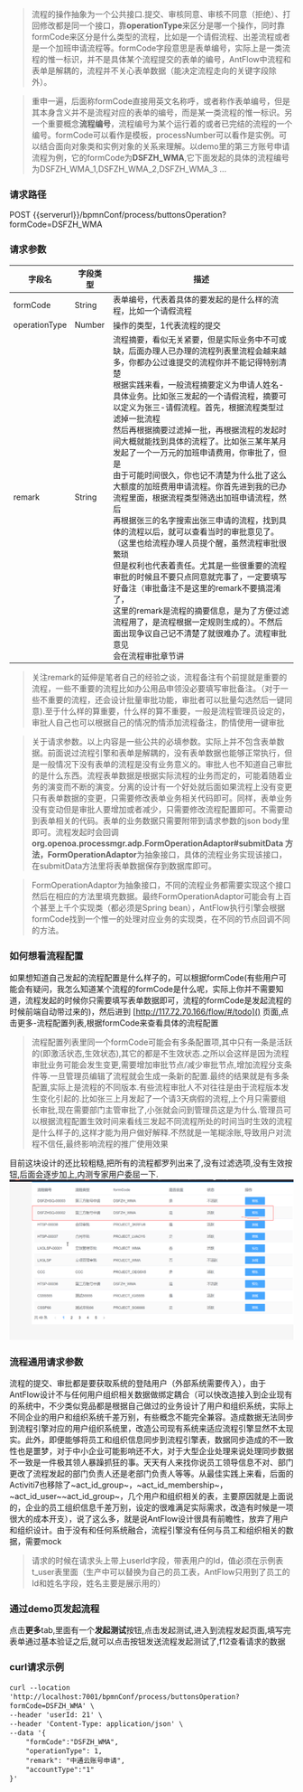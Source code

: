 > 流程的操作抽象为一个公共接口.提交、审核同意、审核不同意（拒绝）、打回修改都是同一个接口，靠**operationType**来区分是哪一个操作，同时靠formCode来区分是什么类型的流程，比如是一个请假流程、出差流程或者是一个加班申请流程等。formCode字段意思是表单编号，实际上是一类流程的惟一标识，并不是具体某个流程提交的表单的编号，AntFlow中流程和表单是解耦的，流程并不关心表单数据（能决定流程走向的关键字段除外）。

> 重申一遍，后面称formCode直接用英文名称呼，或者称作表单编号，但是其本身含义并不是流程对应的表单的编号，而是某一类流程的惟一标识。另一个重要概念**流程编号**，流程编号为某个运行着的或者已完结的流程的一个编号。formCode可以看作是模板，processNumber可以看作是实例。可以结合面向对象类和实例对象的关系来理解。以demo里的第三方账号申请流程为例，它的formCode为**DSFZH_WMA**,它下面发起的具体的流程编号为DSFZH_WMA_1,DSFZH_WMA_2,DSFZH_WMA_3 ...

### 请求路径

POST {{serverurl}}/bpmnConf/process/buttonsOperation?formCode=DSFZH_WMA

### 请求参数

| 字段名        | 字段类型 | 描述                                                                                                                                                                                                                                                                                                                                                                                                                                                                                                                                                                                                                                                                                                                                                                                                                                                                                                                                                                                                                                             |
| ------------- | -------- | ------------------------------------------------------------------------------------------------------------------------------------------------------------------------------------------------------------------------------------------------------------------------------------------------------------------------------------------------------------------------------------------------------------------------------------------------------------------------------------------------------------------------------------------------------------------------------------------------------------------------------------------------------------------------------------------------------------------------------------------------------------------------------------------------------------------------------------------------------------------------------------------------------------------------------------------------------------------------------------------------------------------------------------------------ |
| formCode      | String   | 表单编号，代表着具体的要发起的是什么样的流程，比如一个请假流程                                                                                                                                                                                                                                                                                                                                                                                                                                                                                                                                                                                                                                                                                                                                                                                                                                                                                                                                                                                   |
| operationType | Number   | 操作的类型，1代表流程的提交                                                                                                                                                                                                                                                                                                                                                                                                                                                                                                                                                                                                                                                                                                                                                                                                                                                                                                                                                                                                                      |
| remark        | String   | 流程摘要，看似无关紧要，但是实际业务中不可或缺，后面办理人已办理的流程列表里流程会越来越多，你都办公过谁提交的流程你并不能记得特别清楚<br />根据实践来看，一般流程摘要定义为申请人姓名-具体业务。比如张三发起的一个请假流程，摘要可以定义为张三-请假流程。首先，根据流程类型过滤掉一批流程<br />然后再根据摘要过滤掉一批，再根据流程的发起时间大概就能找到具体的流程了。比如张三某年某月发起了一个一万元的加班申请费用，你审批了，但是<br />由于可能时间很久，你也记不清楚为什么批了这么大额度的加班费用申请流程。你首先进到我的已办流程里面，根据流程类型筛选出加班申请流程，然后<br />再根据张三的名字搜索出张三申请的流程，找到具体的流程以后，就可以查看当时的审批意见了。（这里也给流程办理人员提个醒，虽然流程审批很繁琐<br />但是权利也代表着责任。尤其是一些很重要的流程审批的时候且不要只点同意就完事了，一定要填写好备注（审批备注不是这里的remark不要搞混淆了，<br />这里的remark是流程的摘要信息，是为了方便过滤流程用了，是流程根据一定规则生成的）。不然后面出现争议自己记不清楚了就很难办了。流程审批意见<br />会在流程审批章节讲 |

> 关注remark的延伸是笔者自己的经验之谈，流程备注有个前提就是重要的流程，一些不重要的流程比如办公用品申领没必要填写审批备注。（对于一些不重要的流程，还会设计批量审批功能，审批者可以批量勾选然后一键同意).至于什么样的算重要，什么样的算不重要，一般是流程管理员设定的，审批人自己也可以根据自己的情况酌情添加流程备注，酌情使用一键审批

> 关于请求参数。以上内容是一些公共的必填参数。实际上并不包含表单数据。前面说过流程引擎和表单是解耦的，没有表单数据也能够正常执行，但是一般情况下没有表单的流程是没有业务意义的。审批人也不知道自己审批的是什么东西。流程表单数据是根据实际流程的业务而定的，可能着随着业务的演变而不断的演变。分离的设计有一个好处就后面如果流程上没有变更只有表单数据的变更，只需要修改表单业务相关代码即可。同样，表单业务没有变动但是审批人要增加或者减少，只需要修改流程配置即可。不需要动到表单相关的代码。表单的业务数据只需要附带到请求参数的json body里即可。流程发起时会回调**org.openoa.processmgr.adp.FormOperationAdaptor#submitData  方法，FormOperationAdaptor**为抽象接口，具体的流程业务实现该接口，在submitData方法里将表单数据保存到数据库即可。

> FormOperationAdaptor为抽象接口，不同的流程业务都需要实现这个接口然后在相应的方法里填充数据。最终FormOperationAdaptor可能会有上百个甚至上千个实现类（都必须是Spring bean），AntFlow执行引擎会根据formCode找到一个惟一的处理对应业务的实现类，在不同的节点回调不同的方法。

### 如何想看流程配置

如果想知道自己发起的流程配置是什么样子的，可以根据formCode(有些用户可能会有疑问，我怎么知道某个流程的formCode是什么呢，实际上你并不需要知道，流程发起的时候你只需要填写表单数据即可，流程的formCode是发起流程的时候前端自动带过来的)，然后进到 [http://117.72.70.166/flow/#/todo]() 页面,点击更多-流程配置列表,根据formCode来查看具体的流程配置

> 流程配置列表里同一个formCode可能会有多条配置项,其中只有一条是活跃的(即激活状态,生效状态),其它的都是不生效状态.之所以会这样是因为流程审批业务可能会发生变更,需要增加审批节点/减少审批节点,增加流程分支条件等.一旦管理员编辑了流程就会生成一条新的配置.最终的结果就是有多条配置,实际上是流程的不同版本.有些流程审批人不对往往是由于流程版本发生变化引起的.比如张三上月发起了一个请3天病假的流程,上个月只需要组长审批,现在需要部门主管审批了,小张就会问到管理员这是为什么.管理员可以根据流程配置生效时间来看线三发起不同流程所处的时间当时生效的流程是什么样子的,这样才能为用户做好解释.不然就是一笔糊涂账,导致用户对流程不信任,最终影响流程的推广使用效果

目前这块设计的还比较粗糙,把所有的流程都罗列出来了,没有过滤选项,没有生效按钮,后面会逐步加上,内测专家用户委屈一下.
![](/images/搜狗截图20240713205806.png)

### 流程通用请求参数

流程的提交、审批都是要获取系统的登陆用户（外部系统需要传入），由于AntFlow设计不与任何用户组织相关数据做绑定耦合（可以快改造接入到企业现有的系统中，不少类似竞品都是根据自己做过的业务设计了用户和组织系统，实际上不同企业的用户和组织系统千差万别，有些概念不能完全兼容。造成数据无法同步到流程引擎对应的用户组织系统里，改造公司现有系统来适应流程引擎显然不太现实。此外，即便能够将员工和组织信息同步到流程引擎表，数据同步造成的不一致性也是噩梦，对于中小企业可能影响还不大，对于大型企业处理来说处理同步数据不一致是一件极其领人暴躁抓狂的事。天天有人来找你说员工领导信息不对、部门更改了流程发起的部门负责人还是老部门负责人等等。从最佳实践上来看，后面的Activiti7也移除了~act_id_group~，~act_id_membership~，~act_id_user~~act_id_group~，几个用户和组织相关的表，主要原因就是上面说的，企业的员工组织信息千差万别，设定的很难满足实际需求，改造有时候是一项很大的成本开支），说了这么多，就是说AntFlow设计很具有前瞻性，放弃了用户和组织设计。由于没有和任何系统融合，流程引擎没有任何与员工和组织相关的数据，需要mock

> 请求的时候在请求头上带上userId字段，带表用户的Id，值必须在示例表t_user表里面（生产中可以替换为自己的员工表，AntFlow只用到了员工的Id和姓名字段，姓名主要是展示用的）

### 通过demo页发起流程

点击**更多**tab,里面有一个**发起测试**按钮,点击发起测试,进入到流程发起页面,填写完表单通过基本验证之后,就可以点击按钮发送流程发起测试了,f12查看请求的数据


### curl请求示例

```http
curl --location 'http://localhost:7001/bpmnConf/process/buttonsOperation?formCode=DSFZH_WMA' \
--header 'userId: 21' \
--header 'Content-Type: application/json' \
--data '{
    "formCode":"DSFZH_WMA",
	"operationType": 1,
	"remark": "中通云账号申请",
    "accountType":"1"
}'
```
